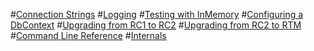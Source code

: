 #[Connection Strings](connection-strings.md)
#[Logging](logging.md)
#[Testing with InMemory](testing.md)
#[Configuring a DbContext](configuring-dbcontext.md)
#[Upgrading from RC1 to RC2](rc1-rc2-upgrade.md)
#[Upgrading from RC2 to RTM](rc2-rtm-upgrade.md)
#[Command Line Reference](cli/toc.md)
#[Internals](internals/toc.md)